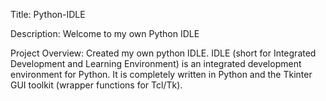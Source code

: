 Title: Python-IDLE

Description: Welcome to my own Python IDLE

Project Overview: Created my own python IDLE. IDLE (short for Integrated Development and Learning Environment) is an integrated development environment for Python. It is completely written in Python and the Tkinter GUI toolkit (wrapper functions for Tcl/Tk).
